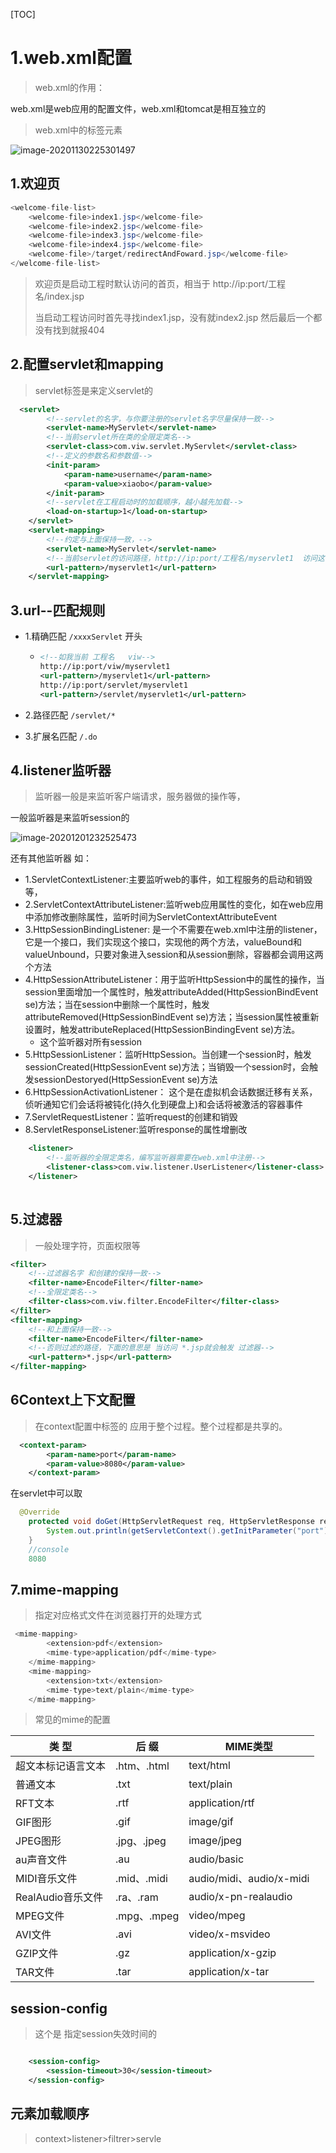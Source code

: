 [TOC]



# 1.web.xml配置

> web.xml的作用：

web.xml是web应用的配置文件，web.xml和tomcat是相互独立的

> web.xml中的标签元素

![image-20201130225301497](https://xiaoboblog-bucket.oss-cn-hangzhou.aliyuncs.com/blog/image-20201130225301497.png)

## 1.欢迎页

```java
<welcome-file-list>
    <welcome-file>index1.jsp</welcome-file>
    <welcome-file>index2.jsp</welcome-file>
    <welcome-file>index3.jsp</welcome-file>
    <welcome-file>index4.jsp</welcome-file>
    <welcome-file>/target/redirectAndFoward.jsp</welcome-file>
</welcome-file-list>
```

> 欢迎页是启动工程时默认访问的首页，相当于 http://ip:port/工程名/index.jsp
>
> 当启动工程访问时首先寻找index1.jsp，没有就index2.jsp 然后最后一个都没有找到就报404



## 2.配置servlet和mapping

> servlet标签是来定义servlet的

```xml
  <servlet>
        <!--servlet的名字，与你要注册的servlet名字尽量保持一致-->
        <servlet-name>MyServlet</servlet-name>
        <!--当前servlet所在类的全限定类名-->
        <servlet-class>com.viw.servlet.MyServlet</servlet-class>
        <!--定义的参数名和参数值-->
        <init-param>
            <param-name>username</param-name>
            <param-value>xiaobo</param-value>
        </init-param>
        <!--servlet在工程启动时的加载顺序，越小越先加载-->
        <load-on-startup>1</load-on-startup>
    </servlet>
    <servlet-mapping>
        <!--约定与上面保持一致，-->
        <servlet-name>MyServlet</servlet-name>
        <!--当前servlet的访问路径，http://ip:port/工程名/myservlet1  访问这个注册的servlet-->
        <url-pattern>/myservlet1</url-pattern>
    </servlet-mapping>

```



## 3.url--匹配规则

- 1.精确匹配  `/xxxxServlet` 开头

  - ```xml
    <!--如我当前 工程名   viw-->
    http://ip:port/viw/myservlet1
    <url-pattern>/myservlet1</url-pattern>
    http://ip:port/servlet/myservlet1
    <url-pattern>/servlet/myservlet1</url-pattern>
    ```

- 2.路径匹配  `/servlet/*`

- 3.扩展名匹配   `/.do`



## 4.listener监听器

> 监听器一般是来监听客户端请求，服务器做的操作等，

一般监听器是来监听session的

![image-20201201232525473](https://xiaoboblog-bucket.oss-cn-hangzhou.aliyuncs.com/blog/image-20201201232525473.png)

还有其他监听器 如：

- 1.ServletContextListener:主要监听web的事件，如工程服务的启动和销毁等，
- 2.ServletContextAttributeListener:监听web应用属性的变化，如在web应用中添加修改删除属性，监听时间为ServletContextAttributeEvent
- 3.HttpSessionBindingListener: 是一个不需要在web.xml中注册的listener，它是一个接口，我们实现这个接口，实现他的两个方法，valueBound和valueUnbound，只要对象进入session和从session删除，容器都会调用这两个方法
- 4.HttpSessionAttributeListener：用于监听HttpSession中的属性的操作，当session里面增加一个属性时，触发attributeAdded(HttpSessionBindEvent se)方法；当在session中删除一个属性时，触发attributeRemoved(HttpSessionBindEvent se)方法；当session属性被重新设置时，触发attributeReplaced(HttpSessionBindingEvent se)方法。
  - 这个监听器对所有session
- 5.HttpSessionListener：监听HttpSession。当创建一个session时，触发sessionCreated(HttpSessionEvent se)方法；当销毁一个session时，会触发sessionDestoryed(HttpSessionEvent se)方法
- 6.HttpSessionActivationListener： 这个是在虚拟机会话数据迁移有关系，侦听通知它们会话将被钝化(持久化到硬盘上)和会话将被激活的容器事件
- 7.ServletRequestListener：监听request的创建和销毁
- 8.ServletResponseListener:监听response的属性增删改

```xml
    <listener>
        <!--监听器的全限定类名，编写监听器需要在web.xml中注册-->
        <listener-class>com.viw.listener.UserListener</listener-class>
    </listener>
    
```





## 5.过滤器

> 一般处理字符，页面权限等

```xml
<filter>
    <!--过滤器名字 和创建的保持一致-->
    <filter-name>EncodeFilter</filter-name>
    <!--全限定类名-->
    <filter-class>com.viw.filter.EncodeFilter</filter-class>
</filter>
<filter-mapping>
    <!--和上面保持一致-->
    <filter-name>EncodeFilter</filter-name>
    <!--否则过滤的路径，下面的意思是 当访问 *.jsp就会触发 过滤器-->
    <url-pattern>*.jsp</url-pattern>
</filter-mapping>
```



##  6Context上下文配置

> 在context配置中标签的  应用于整个过程。整个过程都是共享的。

```xml
  <context-param>
        <param-name>port</param-name>
        <param-value>8080</param-value>
    </context-param>
```

在servlet中可以取

```java
  @Override
    protected void doGet(HttpServletRequest req, HttpServletResponse resp) throws ServletException, IOException {
        System.out.println(getServletContext().getInitParameter("port"));
    }
    //console
    8080
```

## 7.mime-mapping

> 指定对应格式文件在浏览器打开的处理方式

```java
 <mime-mapping>
        <extension>pdf</extension>
        <mime-type>application/pdf</mime-type>
    </mime-mapping>
    <mime-mapping>
        <extension>txt</extension>
        <mime-type>text/plain</mime-type>
    </mime-mapping>

```

> 常见的mime的配置

| **类  型**         | **后  缀**  | **MIME类型**             |
| ------------------ | ----------- | ------------------------ |
| 超文本标记语言文本 | .htm、.html | text/html                |
| 普通文本           | .txt        | text/plain               |
| RFT文本            | .rtf        | application/rtf          |
| GIF图形            | .gif        | image/gif                |
| JPEG图形           | .jpg、.jpeg | image/jpeg               |
| au声音文件         | .au         | audio/basic              |
| MIDI音乐文件       | .mid、.midi | audio/midi、audio/x-midi |
| RealAudio音乐文件  | .ra、.ram   | audio/x-pn-realaudio     |
| MPEG文件           | .mpg、.mpeg | video/mpeg               |
| AVI文件            | .avi        | video/x-msvideo          |
| GZIP文件           | .gz         | application/x-gzip       |
| TAR文件            | .tar        | application/x-tar        |



## session-config

> 这个是 指定session失效时间的

```xml

    <session-config>
        <session-timeout>30</session-timeout>
    </session-config>
```



## 元素加载顺序

> context>listener>filtrer>servle



